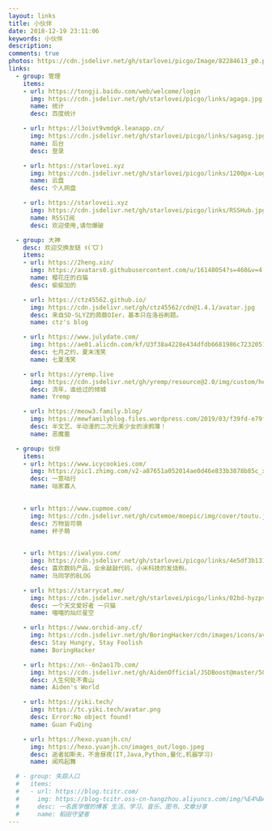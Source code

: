 ```yaml
---
layout: links
title: 小伙伴
date: 2018-12-19 23:11:06
keywords: 小伙伴
description: 
comments: true
photos: https://cdn.jsdelivr.net/gh/starlovei/picgo/Image/82284613_p0.png
links:
  - group: 管理
    items:
    - url: https://tongji.baidu.com/web/welcome/login
      img: https://cdn.jsdelivr.net/gh/starlovei/picgo/links/agaga.jpg
      name: 统计
      desc: 百度统计

    - url: https://l3oivt9vmdgk.leanapp.cn/
      img: https://cdn.jsdelivr.net/gh/starlovei/picgo/links/sagasg.jpg
      name: 后台
      desc: 登录

    - url: https://starlovei.xyz
      img: https://cdn.jsdelivr.net/gh/starlovei/picgo/links/1200px-Logo_of_Google_Drive.svg.png
      name: 云盘
      desc: 个人网盘

    - url: https://starloveii.xyz
      img: https://cdn.jsdelivr.net/gh/starlovei/picgo/links/RSSHub.jpg
      name: RSS订阅
      desc: 欢迎使用,请勿爆破 

  - group: 大神
    desc: 欢迎交换友链 ꉂ(ˊᗜˋ)
    items:
    - url: https://2heng.xin/
      img: https://avatars0.githubusercontent.com/u/16148054?s=460&v=4
      name: 樱花庄的白猫
      desc: 偷偷加的

    - url: https://ctz45562.github.io/
      img: https://cdn.jsdelivr.net/gh/ctz45562/cdn@1.4.1/avatar.jpg
      desc: 来自SD-SLYZ的蒟蒻OIer，基本只在洛谷刷题。
      name: ctz's blog

    - url: https://www.julydate.com/
      img: https://ae01.alicdn.com/kf/U3f38a4228e434dfdb6681986c7232051a.jpg
      desc: 七月之约，夏末浅笑
      name: 七夏浅笑

    - url: https://yremp.live
      img: https://cdn.jsdelivr.net/gh/yremp/resource@2.0/img/custom/head.jpg
      desc: 流年，谁给过的倾城
      name: Yremp

    - url: https://meow3.family.blog/
      img: https://mewfamilyblog.files.wordpress.com/2019/03/f39fd-e79fade58f91e7b4abe889b2e7b3bbe5a4b4e5838f.jpeg
      desc: 半文艺、半动漫的二次元美少女的涂鸦簿！
      name: 恶魔菌

  - group: 伙伴
    items:
    - url: https://www.icycookies.com/
      img: https://pic1.zhimg.com/v2-a87651a052014ae0d46e833b3878b85c_xl.jpg
      desc: 一意咕行
      name: 咕家寡人
      

    - url: https://www.cupmoe.com/
      img: https://cdn.jsdelivr.net/gh/cutemoe/moepic/img/cover/toutu.jpg
      desc: 万物皆可萌
      name: 杯子萌
      

    - url: https://iwalyou.com/
      img: https://cdn.jsdelivr.net/gh/starlovei/picgo/links/4e5df3b131c1319aaf3e082e7bc6d639.png
      desc: 喜欢数码产品，业余敲敲代码，小米科技的发烧粉。
      name: 马同学的BLOG

    - url: https://starrycat.me/
      img: https://cdn.jsdelivr.net/gh/starlovei/picgo/links/02bd-hyzpvis3933101.jpg
      desc: 一个天文爱好者 一只猫
      name: 喵喵的灿烂星空

    - url: https://www.orchid-any.cf/
      img: https://cdn.jsdelivr.net/gh/BoringHacker/cdn/images/icons/avatar.png
      desc: Stay Hungry, Stay Foolish
      name: BoringHacker

    - url: https://xn--6n2ao17b.com/
      img: https://cdn.jsdelivr.net/gh/AidenOfficial/JSDBoost@master/500001500194_218926.jpg
      desc: 人生何处不青山
      name: Aiden's World

    - url: https://yiki.tech/
      img: https://tc.yiki.tech/avatar.png
      desc: Error:No object found!
      name: Guan FuQing

    - url: https://hexo.yuanjh.cn/
      img: https://hexo.yuanjh.cn/images_out/logo.jpeg
      desc: 逝者如斯夫，不舍昼夜(IT,Java,Python,量化,机器学习)
      name: 闻鸡起舞

  # - group: 失踪人口
  #   items:
  #   - url: https://blog.tcitr.com/
  #     img: https://blog-tcitr.oss-cn-hangzhou.aliyuncs.com/img/%E4%BA%BA%E5%83%8F.png
  #     desc: 一名医学僧的博客 生活、学习、音乐、图书、文章分享
  #     name: 稻田守望者
---
```


